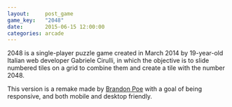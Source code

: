 ```yaml
---
layout:     post_game
game_key:   "2048"
date:       2015-06-15 12:00:00
categories: arcade
---
```


2048 is a single-player puzzle game created in March 2014 by 19-year-old Italian web developer Gabriele Cirulli,
in which the objective is to slide numbered tiles on a grid to combine them and create a tile with the number 2048.

This version is a remake made by [Brandon Poe](http://brandonpoe.com) with a goal of being responsive, and both
mobile and desktop friendly.
